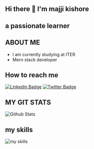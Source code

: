 ## Hi there 👋 I'm majji kishore

## a passionate learner

## ABOUT ME

- I am currently studying at ITER
- Mern stack developer

## How to reach me

[![Linkedin Badge](https://img.shields.io/badge/-majjikishore-blue?style=plastic-square&logo=Linkedin&logoColor=white&link=https://www.linkedin.com/in/majji-kishore-ab18a9195/)](https://www.linkedin.com/in/majji-kishore-ab18a9195/)
[![Twitter Badge](https://img.shields.io/badge/-majjikishore-blue?style=plastic-square&logo=twitter&logoColor=white&link=https://www.twitter.com/codingpotter)](https://twitter.com/MajjiKishore1)

## MY GIT STATS

![Github Stats](https://github-readme-stats.vercel.app/api?username=majjikishore007&count_private=true&show_icons=true&include_all_commits=true&theme=tokyonight)

## my skills

![my skills](https://github-readme-stats.vercel.app/api/top-langs/?username=majjikishore007&hide=TeX&theme=tokyonight)
